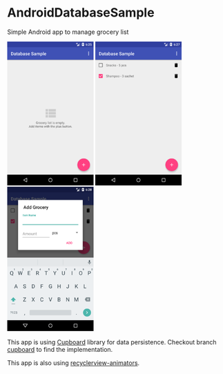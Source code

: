 # AndroidDatabaseSample
Simple Android app to manage grocery list

<img src="images/Screenshot_1.png" alt="Drawing" style="width: 200px;"/>
<img src="images/Screenshot_2.png" alt="Drawing" style="width: 200px;"/>
<img src="images/Screenshot_3.png" alt="Drawing" style="width: 200px;"/>

This app is using [Cupboard](https://bitbucket.org/littlerobots/cupboard) library for data persistence. Checkout branch [cupboard](https://github.com/untungs/AndroidDatabaseSample/tree/cupboard) to find the implementation.

This app is also using [recyclerview-animators](https://github.com/wasabeef/recyclerview-animators).